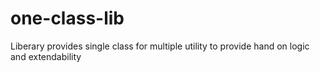 one-class-lib
=============

Liberary provides single class for multiple utility to provide hand on logic and extendability
